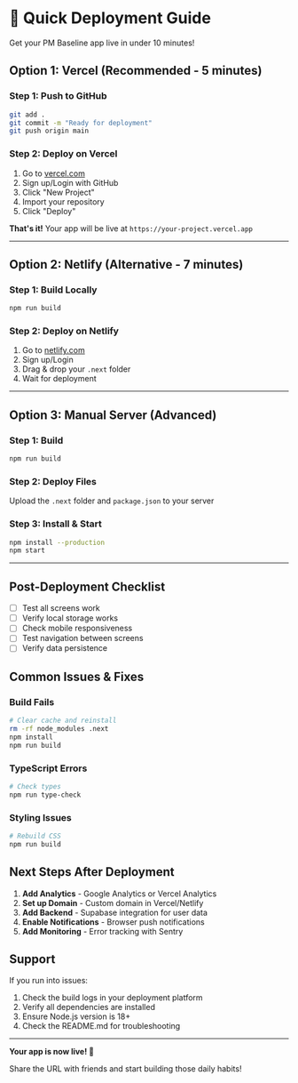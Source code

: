 # 🚀 Quick Deployment Guide

Get your PM Baseline app live in under 10 minutes!

## Option 1: Vercel (Recommended - 5 minutes)

### Step 1: Push to GitHub
```bash
git add .
git commit -m "Ready for deployment"
git push origin main
```

### Step 2: Deploy on Vercel
1. Go to [vercel.com](https://vercel.com)
2. Sign up/Login with GitHub
3. Click "New Project"
4. Import your repository
5. Click "Deploy"

**That's it!** Your app will be live at `https://your-project.vercel.app`

---

## Option 2: Netlify (Alternative - 7 minutes)

### Step 1: Build Locally
```bash
npm run build
```

### Step 2: Deploy on Netlify
1. Go to [netlify.com](https://netlify.com)
2. Sign up/Login
3. Drag & drop your `.next` folder
4. Wait for deployment

---

## Option 3: Manual Server (Advanced)

### Step 1: Build
```bash
npm run build
```

### Step 2: Deploy Files
Upload the `.next` folder and `package.json` to your server

### Step 3: Install & Start
```bash
npm install --production
npm start
```

---

## Post-Deployment Checklist

- [ ] Test all screens work
- [ ] Verify local storage works
- [ ] Check mobile responsiveness
- [ ] Test navigation between screens
- [ ] Verify data persistence

## Common Issues & Fixes

### Build Fails
```bash
# Clear cache and reinstall
rm -rf node_modules .next
npm install
npm run build
```

### TypeScript Errors
```bash
# Check types
npm run type-check
```

### Styling Issues
```bash
# Rebuild CSS
npm run build
```

## Next Steps After Deployment

1. **Add Analytics** - Google Analytics or Vercel Analytics
2. **Set up Domain** - Custom domain in Vercel/Netlify
3. **Add Backend** - Supabase integration for user data
4. **Enable Notifications** - Browser push notifications
5. **Add Monitoring** - Error tracking with Sentry

## Support

If you run into issues:
1. Check the build logs in your deployment platform
2. Verify all dependencies are installed
3. Ensure Node.js version is 18+ 
4. Check the README.md for troubleshooting

---

**Your app is now live! 🎉**

Share the URL with friends and start building those daily habits!
